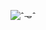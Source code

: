 


![ˆ𐃷ˆ](https://visitor-badge.glitch.me/badge?page_id=vigricot.vigricot&left_text=ˆ𐃷ˆ&left_color=blue&right_color=lightgrey)
